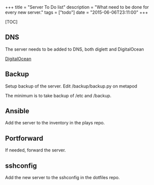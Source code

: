 +++
title = "Server To Do list"
description = "What need to be done for every new server."
tags = ["todo"]
date = "2015-06-06T23:11:00"
+++

[TOC]

## DNS
The server needs to be added to DNS, both diglett and DigitalOcean

[DigitalOcean](https://cloud.digitalocean.com/domains/fap.no)

## Backup
Setup backup of the server. Edit /backup/backup.py on metapod

The minimum is to take backup of /etc and /backup.

## Ansible
Add the server to the inventory in the plays repo.

## Portforward
If needed, forward the server.

## sshconfig
Add the new server to the sshconfig in the dotfiles repo.
